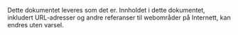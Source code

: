 Dette dokumentet leveres som det er. Innholdet i dette dokumentet, inkludert URL-adresser og andre referanser til webområder på Internett, kan endres uten varsel.